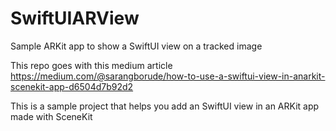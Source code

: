 # SwiftUIARView
Sample ARKit app to show a SwiftUI view on a tracked image


This repo goes with this medium article
https://medium.com/@sarangborude/how-to-use-a-swiftui-view-in-anarkit-scenekit-app-d6504d7b92d2

This is a sample project that helps you add an SwiftUI view in an ARKit app made with SceneKit

